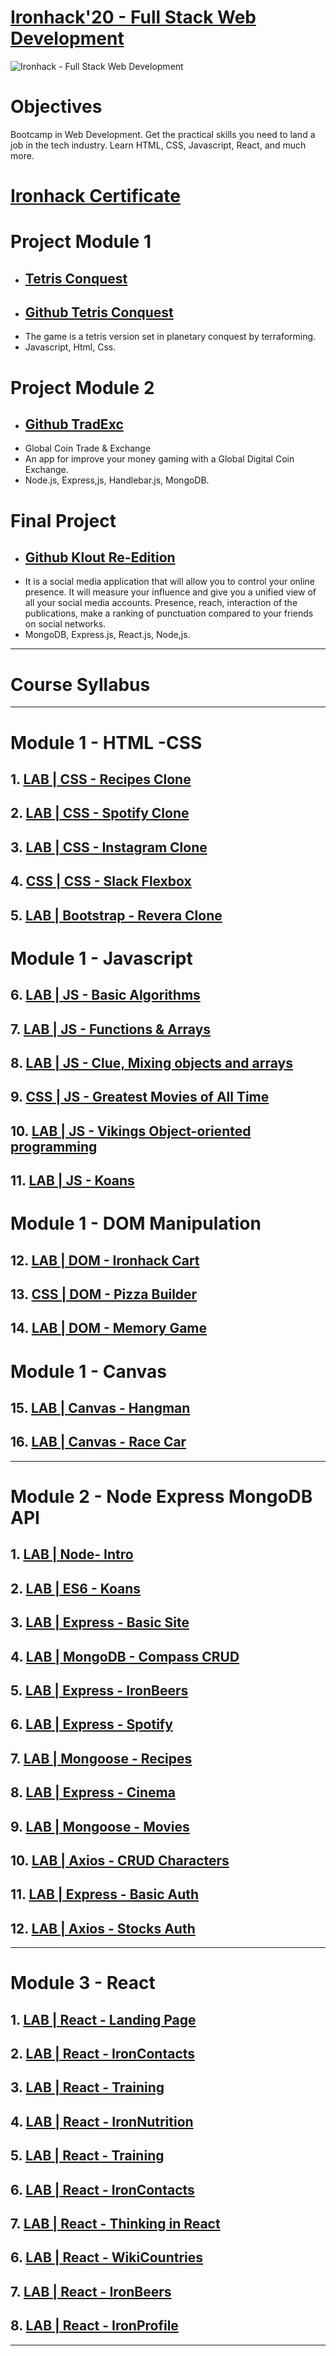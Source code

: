 # [Ironhack'20 - Full Stack Web Development](https://www.ironhack.com/es/desarrollo-web)

![Ironhack - Full Stack Web Development](https://esmarketingdigital.com/images/ironhack.png)

# Objectives
Bootcamp in Web Development. Get the practical skills you need to land a job in the tech industry. Learn HTML, CSS, Javascript, React, and much more.

# [Ironhack Certificate](https://www.credential.net/9eef6b4e-0989-4d2e-bab4-d5f58037b0b1)

# Project Module 1
- ## [Tetris Conquest](https://jesussantana.github.io/TetrisConquest/)
- ## [Github Tetris Conquest](https://github.com/jesussantana/TetrisConquest)
- The game is a tetris version set in planetary conquest by terraforming.
- Javascript, Html, Css.  

# Project Module 2
- ## [Github TradExc](https://github.com/jesussantana/Tradexc)
- Global Coin Trade & Exchange 
- An app for improve your money gaming with a Global Digital Coin Exchange.
- Node.js, Express,js, Handlebar.js, MongoDB.

# Final Project
- ## [Github Klout Re-Edition](https://github.com/jesussantana/Klout-App)
- It is a social media application that will allow you to control your online presence. It will measure your influence and give you a unified view of all your social media accounts. Presence, reach, interaction of the publications, make a ranking of punctuation compared to your friends on social networks.
- MongoDB, Express.js, React.js, Node,js.


---

# Course Syllabus
---
# Module 1 - HTML -CSS
## 1. [LAB | CSS - Recipes Clone](https://github.com/jesussantana/lab-css-recipes-clone)

## 2. [LAB | CSS - Spotify Clone](https://github.com/jesussantana/lab-express-spotify)

## 3. [LAB | CSS - Instagram Clone](https://github.com/jesussantana/lab-css-instagram-clone)  

## 4. [CSS | CSS - Slack Flexbox](https://github.com/jesussantana/lab-css-flexbox-slack)

## 5. [LAB | Bootstrap - Revera Clone](https://github.com/jesussantana/lab-bootstrap-cloning-revera)

# Module 1 - Javascript

## 6. [LAB | JS - Basic Algorithms](https://github.com/jesussantana/lab-javascript-basic-algorithms)

## 7. [LAB | JS - Functions & Arrays](https://github.com/jesussantana/lab-javascript-functions-and-arrays)

## 8. [LAB | JS - Clue, Mixing objects and arrays](https://github.com/jesussantana/lab-javascript-clue)  

## 9. [CSS | JS - Greatest Movies of All Time](https://github.com/jesussantana/lab-javascript-greatest-movies)  

## 10. [LAB | JS - Vikings Object-oriented programming](https://github.com/jesussantana/lab-javascript-vikings)

## 11. [LAB | JS - Koans](https://github.com/jesussantana/lab-javascript-koans)

# Module 1 - DOM Manipulation

## 12. [LAB | DOM - Ironhack Cart](https://github.com/jesussantana/lab-dom-ironhack-cart)  

## 13. [CSS | DOM - Pizza Builder](https://github.com/jesussantana/lab-dom-pizza-builder)

## 14. [LAB | DOM - Memory Game](https://github.com/jesussantana/lab-javascript-memory-game)

# Module 1 - Canvas

## 15. [LAB | Canvas - Hangman](https://github.com/jesussantana/lab-canvas-hangman)

## 16. [LAB | Canvas - Race Car](https://github.com/jesussantana/lab-canvas-race-car)  

---

# Module 2 - Node Express MongoDB API

## 1. [LAB | Node- Intro](https://github.com/jesussantana/lab-intro-node)

## 2. [LAB | ES6 - Koans](https://github.com/jesussantana/lab-es6-javascript-koans)  

## 3. [LAB | Express - Basic Site](https://github.com/jesussantana/lab-express-basic-site)

## 4. [LAB | MongoDB - Compass CRUD](https://github.com/jesussantana/lab-canvas-race-car) 

## 5. [LAB | Express - IronBeers](https://github.com/jesussantana/lab-ironbeers) 

## 6. [LAB | Express - Spotify](https://github.com/jesussantana/lab-express-spotify)  

## 7. [LAB | Mongoose - Recipes](https://github.com/jesussantana/lab-mongoose-recipes)  

## 8. [LAB | Express - Cinema](https://github.com/jesussantana/lab-express-cinema)  

## 9. [LAB | Mongoose - Movies](https://github.com/jesussantana/lab-mongoose-movies) 

## 10. [LAB | Axios - CRUD Characters](https://github.com/jesussantana/lab-express-basic-auth) 

## 11. [LAB | Express - Basic Auth](https://github.com/jesussantana/lab-ajax-crud-characters)  

## 12. [LAB | Axios - Stocks Auth](https://github.com/jesussantana/lab-axios-stocks-auth)  

---

# Module 3 - React

## 1. [LAB | React - Landing Page](https://github.com/jesussantana/lab-hello-ironhack) 

## 2. [LAB | React - IronContacts](https://github.com/jesussantana/lab-react-ironcontacts)  

## 3. [LAB | React - Training](https://github.com/jesussantana/lab-react-training) 

## 4. [LAB | React - IronNutrition](https://github.com/jesussantana/lab-react-ironnutrition) 

## 5. [LAB | React - Training](https://github.com/jesussantana/lab-react-training) 

## 6. [LAB | React - IronContacts](https://github.com/jesussantana/lab-react-ironcontacts) 

## 7. [LAB | React - Thinking in React](https://github.com/jesussantana/lab-thinking-in-react) 

## 6. [LAB | React - WikiCountries](https://github.com/jesussantana/lab-wiki-countries) 

## 7. [LAB | React - IronBeers](https://github.com/jesussantana/lab-react-ironbeers)

## 8. [LAB | React - IronProfile](https://github.com/jesussantana/lab-profile-app)   

---
